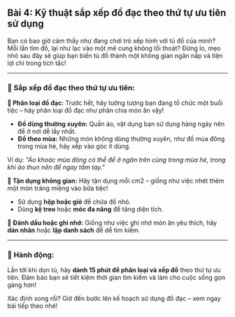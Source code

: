 ## Bài 4: Kỹ thuật sắp xếp đồ đạc theo thứ tự ưu tiên sử dụng

Bạn có bao giờ cảm thấy như đang chơi trò xếp hình với tủ đồ của mình? Mỗi lần tìm đồ, lại như lạc vào một mê cung không lối thoát? Đừng lo, mẹo nhỏ sau đây sẽ giúp bạn biến tủ đồ thành một không gian ngăn nắp và tiện lợi chỉ trong tích tắc!

---

### 📌 Sắp xếp đồ đạc theo thứ tự ưu tiên:

**🔹 Phân loại đồ đạc:**
Trước hết, hãy tưởng tượng bạn đang tổ chức một buổi tiệc – hãy phân loại đồ đạc như phân chia món ăn vậy!
- **Đồ dùng thường xuyên:** Quần áo, vật dụng bạn sử dụng hàng ngày nên để ở nơi dễ lấy nhất.
- **Đồ theo mùa:** Những món không dùng thường xuyên, như đồ mùa đông trong mùa hè, hãy xếp vào góc ít dùng.

Ví dụ: *"Áo khoác mùa đông có thể để ở ngăn trên cùng trong mùa hè, trong khi áo thun nên để ngay tầm tay."*

**🔹 Tận dụng không gian:**
Hãy tận dụng mỗi cm2 – giống như việc nhét thêm một món tráng miệng vào bữa tiệc!
- Sử dụng **hộp hoặc giỏ** để chứa đồ nhỏ.
- Dùng **kệ treo** hoặc **móc đa năng** để tăng diện tích.

**🔹 Đánh dấu hoặc ghi nhớ:**
Giống như việc ghi nhớ món ăn yêu thích, hãy **dán nhãn** hoặc **lập danh sách** để dễ tìm kiếm.

---

### 🚀 Hành động:

Lần tới khi dọn tủ, hãy **dành 15 phút để phân loại và xếp đồ** theo thứ tự ưu tiên. Đảm bảo bạn sẽ tiết kiệm thời gian tìm kiếm và làm cho cuộc sống gọn gàng hơn!

Xác định xong rồi? Giờ đến bước lên kế hoạch sử dụng đồ đạc – xem ngay bài tiếp theo nhé!